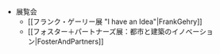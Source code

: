 * 展覧会
  * [[フランク・ゲーリー展 "I have an Idea"|FrankGehry]]
  * [[フォスター＋パートナーズ展：都市と建築のイノベーション|FosterAndPartners]]